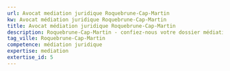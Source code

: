 ```yaml
---
url: Avocat mediation juridique Roquebrune-Cap-Martin
kw: Avocat médiation juridique Roquebrune-Cap-Martin
title: Avocat médiation juridique Roquebrune-Cap-Martin
description: Roquebrune-Cap-Martin - confiez-nous votre dossier médiation juridique
tag_ville: Roquebrune-Cap-Martin
competence: médiation juridique
expertise: mediation
extertise_id: 5
---
```

